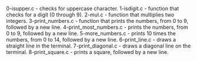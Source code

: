 0-isupper.c - checks for uppercase character.
1-isdigit.c - function that checks for a digit (0 through 9).
2-mul.c - function that multiplies two integers.
3-print_numbers.c - function that prints the numbers, from 0 to 9, followed by a new line.
4-print_most_numbers.c - prints the numbers, from 0 to 9, followed by a new line.
5-more_numbers.c - prints 10 times the numbers, from 0 to 14, followed by a new line.
6-print_line.c - draws a straight line in the terminal.
7-print_diagonal.c - draws a diagonal line on the terminal.
8-print_square.c - prints a square, followed by a new line.
